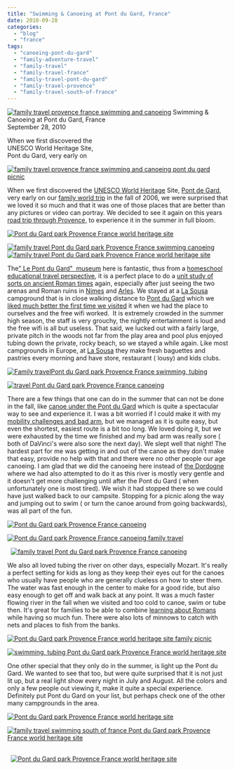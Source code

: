 ```yaml
---
title: "Swimming & Canoeing at Pont du Gard, France"
date: 2010-09-28
categories: 
  - "blog"
  - "france"
tags: 
  - "canoeing-pont-du-gard"
  - "family-adventure-travel"
  - "family-travel"
  - "family-travel-france"
  - "family-travel-pont-du-gard"
  - "family-travel-provence"
  - "family-travel-south-of-france"
---
```


 [![family travel provence france swimming and canoeing](https://pub-ac94b3f306b24c0dba4238943c97f2e1.r2.dev/6a00e5502a950788330133f45e69a4970b.jpg "family travel provence france swimming and canoeing")](https://pub-ac94b3f306b24c0dba4238943c97f2e1.r2.dev/6a00e5502a950788330133f45e69a4970b.jpg) Swimming & Canoeing at Pont du Gard, France  
September 28, 2010

When we first discovered the  
UNESCO World Heritage Site,  
Pont du Gard, very early on

<!--more-->

[![family travel provence france swimming and canoeing pont du gard picnic](https://pub-ac94b3f306b24c0dba4238943c97f2e1.r2.dev/6a00e5502a950788330133f45e6a65970b.jpg "family travel provence france swimming and canoeing pont du gard picnic")](https://pub-ac94b3f306b24c0dba4238943c97f2e1.r2.dev/6a00e5502a950788330133f45e6a65970b.jpg)

When we first discovered the [UNESCO World Heritage](http://whc.unesco.org/) Site, [Pont de Gard](http://soultravelers3new.local/2006/10/pont-du-gard.html), very early on our [family world trip](http://soultravelers3new.local/2009/04/how-to-travel-the-world-as-a-digital-nomad-family.html) in the fall of 2006, we were surprised that we loved it so much and that it was one of those places that are better than any pictures or video can portray. We decided to see it again on this years [road trip through Provence,](http://soultravelers3new.local/2010/06/grand-tour-europe-iv-family-travel-extended-vacation-road-trip-summer-holiday-abroad.html) to experience it in the summer in full bloom. 

[![Pont du Gard park Provence France world heritage site](https://pub-ac94b3f306b24c0dba4238943c97f2e1.r2.dev/6a00e5502a950788330134877def2f970c.jpg "Pont du Gard park Provence France world heritage site")](https://pub-ac94b3f306b24c0dba4238943c97f2e1.r2.dev/6a00e5502a950788330134877def2f970c.jpg) 

[![family travel Pont du Gard park Provence France swimming canoeing](https://pub-ac94b3f306b24c0dba4238943c97f2e1.r2.dev/6a00e5502a950788330134877df023970c.jpg "family travel Pont du Gard park Provence France swimming canoeing")](https://pub-ac94b3f306b24c0dba4238943c97f2e1.r2.dev/6a00e5502a950788330134877df023970c.jpg)  
[![family travel Pont du Gard park Provence France world heritage site](https://pub-ac94b3f306b24c0dba4238943c97f2e1.r2.dev/6a00e5502a950788330133f45e6ecb970b.jpg "family travel Pont du Gard park Provence France world heritage site")](https://pub-ac94b3f306b24c0dba4238943c97f2e1.r2.dev/6a00e5502a950788330133f45e6ecb970b.jpg)  
  
  
  
The[" Le Pont du Gard"  museum](http://www.pontdugard.fr/page.php?rub=328&langue=GB) here is fantastic, thus from a [homeschool educational travel perspective](http://soultravelers3new.local/2010/04/family-travel-homeschool-education-global-students-lifestyle-design-location-independent-4hww-around.html), it is a perfect place to do a [unit study of sorts on ancient Roman times](http://soultravelers3new.local/2006/10/roman-holiday-i.html) again, especially after just seeing the two arenas and Roman ruins in [Nimes](http://soultravelers3new.local/2010/08/beautiful-photo-of-nimes-france-.html) and [Arles](http://soultravelers3new.local/2010/08/beautiful-photo-of-arles-france-.html). We stayed at a [La Sousa](http://www.eurocampings.co.uk/en/europe/france/languedoc-roussillon/gard/campsite-la-sousta-100522/) campground that is in close walking distance to [Pont du Gard](http://en.wikipedia.org/wiki/Pont_du_Gard) which we [liked much better the first time we visited](http://soultravelers3new.local/2006/10/lazy-wifi-days.html) it when we had the place to ourselves and the free wifi worked.  It is extremely crowded in the summer high season, the staff is very grouchy, the nightly entertainment is loud and the free wifi is all but useless. That said, we lucked out with a fairly large,  private pitch in the woods not far from the play area and pool plus enjoyed tubing down the private, rocky beach, so we stayed a while again. Like most campgrounds in Europe, at [La Sousa](http://soultravelers3new.local/2006/10/lazy-wifi-days.html) they make fresh baguettes and pastries every morning and have store, restaurant ( lousy) and kids clubs. 

[![Family travelPont du Gard park Provence France swimming, tubing](https://pub-ac94b3f306b24c0dba4238943c97f2e1.r2.dev/6a00e5502a950788330133f45e6ff9970b.jpg "Family travelPont du Gard park Provence France swimming, tubing")](https://pub-ac94b3f306b24c0dba4238943c97f2e1.r2.dev/6a00e5502a950788330133f45e6ff9970b.jpg) 

[![ travel Pont du Gard park Provence France canoeing](https://pub-ac94b3f306b24c0dba4238943c97f2e1.r2.dev/6a00e5502a950788330134877f0840970c.jpg " travel Pont du Gard park Provence France canoeing")](https://pub-ac94b3f306b24c0dba4238943c97f2e1.r2.dev/6a00e5502a950788330134877f0840970c.jpg)  
  
  
  
There are a few things that one can do in the summer that can not be done in the fall, like [canoe under the Pont du Gard](http://www.pontdugard.fr/page.php?rub=347&langue=GB) which is quite a spectacular way to see and experience it. I was a bit worried if I could make it with my [mobility challenges and bad arm](http://soultravelers3new.local/2009/09/-a-travelers-tragic-tale-handling-travel-disasters-medical-emergency-.html), but we managed as it is quite easy, but even the shortest, easiest route is a bit too long. We loved doing it, but we were exhausted by the time we finished and my bad arm was really sore ( both of DaVinci's were also sore the next day). We slept well that night! The hardest part for me was getting in and out of the canoe as they don't make that easy, provide no help with that and there were no other people our age canoeing. I am glad that we did the canoeing here instead of [the Dordogne](http://soultravelers3new.local/2010/07/darling-dordogne-vacation-holiday-for-families-in-france.html) where we had also attempted to do it as this river is mostly very gentle and it doesn't get more challenging until after the Pont du Gard ( when unfortunately one is most tired). We wish it had stopped there so we could have just walked back to our campsite. Stopping for a picnic along the way and jumping out to swim ( or turn the canoe around from going backwards), was all part of the fun. 

[![Pont du Gard park Provence France canoeing](https://pub-ac94b3f306b24c0dba4238943c97f2e1.r2.dev/6a00e5502a950788330133f45f759b970b.jpg "Pont du Gard park Provence France canoeing")](https://pub-ac94b3f306b24c0dba4238943c97f2e1.r2.dev/6a00e5502a950788330133f45f759b970b.jpg) 

[![Pont du Gard park Provence France canoeing family travel](https://pub-ac94b3f306b24c0dba4238943c97f2e1.r2.dev/6a00e5502a950788330134877f0d5d970c.jpg "Pont du Gard park Provence France canoeing family travel")](https://pub-ac94b3f306b24c0dba4238943c97f2e1.r2.dev/6a00e5502a950788330134877f0d5d970c.jpg) 

  [![family travel Pont du Gard park Provence France canoeing](https://pub-ac94b3f306b24c0dba4238943c97f2e1.r2.dev/6a00e5502a950788330134877f0fbc970c.jpg "family travel Pont du Gard park Provence France canoeing")](https://pub-ac94b3f306b24c0dba4238943c97f2e1.r2.dev/6a00e5502a950788330134877f0fbc970c.jpg)  
  
  
We also all loved tubing the river on other days, especially Mozart. It's really a perfect setting for kids as long as they keep their eyes out for the canoes who usually have people who are generally clueless on how to steer them. The water was fast enough in the center to make for a good ride, but also easy enough to get off and walk back at any point. It was a much faster flowing river in the fall when we visited and too cold to canoe, swim or tube then. It's great for families to be able to combine [learning about Romans](http://soultravelers3new.local/2006/10/roman-holiday-i.html) while having so much fun. There were also lots of minnows to catch with nets and places to fish from the banks.

[![Pont du Gard park Provence France world heritage site family picnic ](https://pub-ac94b3f306b24c0dba4238943c97f2e1.r2.dev/6a00e5502a950788330133f45f7b47970b.jpg "Pont du Gard park Provence France world heritage site family picnic ")](https://pub-ac94b3f306b24c0dba4238943c97f2e1.r2.dev/6a00e5502a950788330133f45f7b47970b.jpg) 

[![swimming, tubing Pont du Gard park Provence France world heritage site](https://pub-ac94b3f306b24c0dba4238943c97f2e1.r2.dev/6a00e5502a950788330133f45f7cec970b.jpg "swimming, tubing Pont du Gard park Provence France world heritage site")](https://pub-ac94b3f306b24c0dba4238943c97f2e1.r2.dev/6a00e5502a950788330133f45f7cec970b.jpg)  
  
One other special that they only do in the summer, is light up the Pont du Gard. We wanted to see that too, but were quite surprised that it is not just lit up, but a real light show every night in July and August. All the colors and only a few people out viewing it, make it quite a special experience. Definitely put Pont du Gard on your list, but perhaps check one of the other many campgrounds in the area.

[![Pont du Gard park Provence France world heritage site](https://pub-ac94b3f306b24c0dba4238943c97f2e1.r2.dev/6a00e5502a950788330134877f1520970c.jpg "Pont du Gard park Provence France world heritage site")](https://pub-ac94b3f306b24c0dba4238943c97f2e1.r2.dev/6a00e5502a950788330134877f1520970c.jpg) 

[![family travel swimming south of france Pont du Gard park Provence France world heritage site](https://pub-ac94b3f306b24c0dba4238943c97f2e1.r2.dev/6a00e5502a950788330133f45f7fd3970b.jpg "family travel swimming south of france Pont du Gard park Provence France world heritage site")](https://pub-ac94b3f306b24c0dba4238943c97f2e1.r2.dev/6a00e5502a950788330133f45f7fd3970b.jpg) 

  [![Pont du Gard park Provence France world heritage site](https://pub-ac94b3f306b24c0dba4238943c97f2e1.r2.dev/6a00e5502a950788330133f45f833a970b.jpg "Pont du Gard park Provence France world heritage site")](https://pub-ac94b3f306b24c0dba4238943c97f2e1.r2.dev/6a00e5502a950788330133f45f833a970b.jpg)
